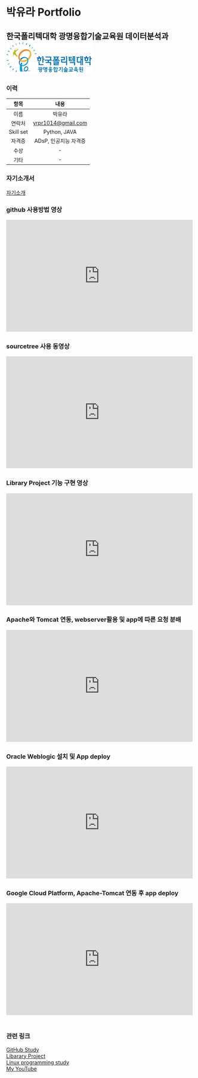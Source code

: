 # 박유라 Portfolio
## 한국폴리텍대학 광명융합기술교육원 데이터분석과 <img src="광명 폴리텍 로고.png"/> <br>


### 이력

|항목|내용|
|:---:|:---:|
|이름|박유라|
|연락처|yrpr1014@gmail.com|
|Skill set|Python, JAVA|
|자격증|ADsP, 인공지능 자격증|
|수상|-|
|기타|-|

### 자기소개서

[ 자기소개 ](/project.pptx) <br>

### github 사용방법 영상
<iframe width="500" height="300" src="https://www.youtube.com/embed/M9_uiYHgWwU" title="YouTube video player" frameborder="0" allow="accelerometer; autoplay; clipboard-write; encrypted-media; gyroscope; picture-in-picture" allowfullscreen></iframe> <br>

### sourcetree 사용 동영상
<iframe width="500" height="300" src="https://www.youtube.com/embed/HwjSvLlF-cY" title="YouTube video player" frameborder="0" allow="accelerometer; autoplay; clipboard-write; encrypted-media; gyroscope; picture-in-picture" allowfullscreen></iframe> <br>

### Library Project 기능 구현 영상
<iframe width="500" height="300" src="https://www.youtube.com/embed/A23QIT4h96I" title="YouTube video player" frameborder="0" allow="accelerometer; autoplay; clipboard-write; encrypted-media; gyroscope; picture-in-picture" allowfullscreen></iframe><br>

### Apache와 Tomcat 연동, webserver활용 및 app에 따른 요청 분배
<iframe width="500" height="300" src="https://www.youtube.com/embed/1GHWLkZf0Gs" title="YouTube video player" frameborder="0" allow="accelerometer; autoplay; clipboard-write; encrypted-media; gyroscope; picture-in-picture" allowfullscreen></iframe><br>

### Oracle Weblogic 설치 및 App deploy
<iframe width="500" height="300" src="https://www.youtube.com/embed/zrMCb916ibk" title="YouTube video player" frameborder="0" allow="accelerometer; autoplay; clipboard-write; encrypted-media; gyroscope; picture-in-picture" allowfullscreen></iframe><br>

### Google Cloud Platform, Apache-Tomcat 연동 후 app deploy
<iframe width="500" height="300" src="https://www.youtube.com/embed/d2qXA7uTb2Y" title="YouTube video player" frameborder="0" allow="accelerometer; autoplay; clipboard-write; encrypted-media; gyroscope; picture-in-picture" allowfullscreen></iframe><br><br>

### 관련 링크
[GitHub Study](https://park-yura.github.io/git_study/)<br>
[Libarary Project](https://park-yura.github.io/libraryProject/)<br>
[Linux programming study](https://park-yura.github.io/linux-programming/)<br>
[My YouTube](https://www.youtube.com/channel/UCKONvJsn1CYFGlaQ75ryEdg/featured)
